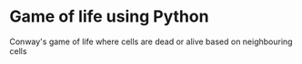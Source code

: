 # Game of life using Python

Conway's game of life where cells are dead or alive based on neighbouring cells
